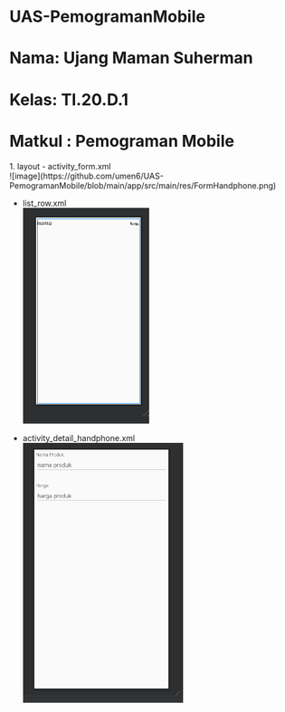 # UAS-PemogramanMobile

<h1>Nama: Ujang Maman Suherman</h1>
<h1>Kelas: TI.20.D.1</h1>
<h1>Matkul : Pemograman Mobile</h1>
1. layout
 - activity_form.xml
     <br>
![image](https://github.com/umen6/UAS-PemogramanMobile/blob/main/app/src/main/res/FormHandphone.png)

 - list_row.xml
     <br>
![image](https://github.com/umen6/UAS-PemogramanMobile/blob/main/app/src/main/res/List.png)

 - activity_detail_handphone.xml
     <br>
![image](https://github.com/umen6/UAS-PemogramanMobile/blob/main/app/src/main/res/Detail.png)
  
